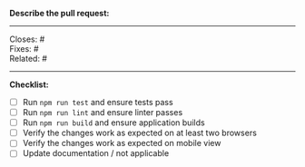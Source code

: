 **Describe the pull request:**
<!-- Include a description of the bug/feature and how you solved it -->



---

<!-- Tags (add as many as applicable) -->

Closes: # <!-- number of issue or pull request -->\
Fixes: # <!-- number of issue (implies Closes tag) or commit SHA -->\
Related: # <!-- number of issue/pull request, or link to external discussion -->

---

**Checklist:**

<!-- To check an item, fill the brackets with the letter `x`; the result should look like `[x]`.-->

- [ ] Run `npm run test` and ensure tests pass
- [ ] Run `npm run lint` and ensure linter passes
- [ ] Run `npm run build` and ensure application builds
- [ ] Verify the changes work as expected on at least two browsers
- [ ] Verify the changes work as expected on mobile view
- [ ] Update documentation / not applicable
